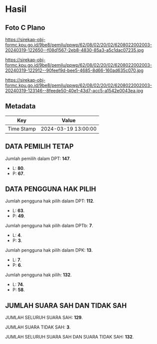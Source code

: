 # Hasil

## Foto C Plano

https://sirekap-obj-formc.kpu.go.id/9be8/pemilu/ppwp/62/08/02/20/02/6208022002003-20240319-122650--f08d1567-2eb8-4830-85a3-a5c1dac07235.jpg

https://sirekap-obj-formc.kpu.go.id/9be8/pemilu/ppwp/62/08/02/20/02/6208022002003-20240319-122912--90feef9d-bee5-4685-8d66-160ad635c070.jpg

https://sirekap-obj-formc.kpu.go.id/9be8/pemilu/ppwp/62/08/02/20/02/6208022002003-20240319-123146--8feede50-40e1-43d7-acc5-a1542e0043ea.jpg


## Metadata

| Key        | Value               |
| ---------- | ------------------- |
| Time Stamp | 2024-03-19 13:00:00 |


## DATA PEMILIH TETAP

Jumlah pemilih dalam DPT: **147**.
 * L: **80**.
 * P: **67**.

## DATA PENGGUNA HAK PILIH

Jumlah pengguna hak pilih dalam DPT: **112**.
 * L: **63**.
 * P: **49**.

Jumlah pengguna hak pilih dalam DPTb: **7**.
 * L: **4**.
 * P: **3**.

Jumlah pengguna hak pilih dalam DPK: **13**.
 * L: **7**.
 * P: **6**.

Jumlah pengguna hak pilih: **132**.
 * L: **74**.
 * P: **58**.

## JUMLAH SUARA SAH DAN TIDAK SAH

JUMLAH SELURUH SUARA SAH: **129**.

JUMLAH SUARA TIDAK SAH: **3**.

JUMLAH SELURUH SUARA SAH DAN SUARA TIDAK SAH: **132**.



